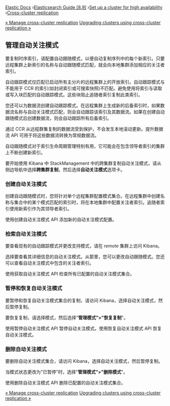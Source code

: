 

[Elastic Docs](/guide/) ›[Elasticsearch Guide [8.9]](index.md) ›[Set up a
cluster for high availability](high-availability.md) ›[Cross-cluster
replication](xpack-ccr.md)

[« Manage cross-cluster replication](ccr-managing.md) [Upgrading clusters
using cross-cluster replication »](ccr-upgrading.md)

## 管理自动关注模式

要复制时序索引，请配置自动跟随模式，以便自动复制序列中的每个新索引。只要远程集群上新索引的名称与自动跟随模式匹配，就会向本地集群添加相应的关注者索引。

自动跟踪模式仅匹配已启动所有主分片的远程集群上的开放索引。自动跟踪模式与不能用于 CCR 的索引(如封闭索引或可搜索快照)不匹配。避免使用将索引与读取或写入块匹配的自动跟踪模式。这些块阻止追随者索引复制此类索引。

您还可以为数据流创建自动跟踪模式。在远程集群上生成新的后备索引时，如果数据流名称与自动关注模式匹配，则会自动跟踪该索引及其数据流。如果在创建自动跟随模式后创建数据流，则会自动跟踪所有后备索引。

通过 CCR 从远程群集复制的数据流受到保护，不会发生本地滚动更新。提升数据流 API 可用于将这些数据流转换为常规数据流。

自动跟随模式对于索引生命周期管理特别有用，它可能会在包含领导者索引的集群上不断创建新索引。

要开始使用 Kibana 中 StackManagement 中的跨集群复制自动关注模式，请从侧边导航中选择**跨集群复制**，然后选择**自动关注模式**选项卡。

### 创建自动关注模式

创建自动跟随模式时，您将针对单个远程集群配置模式集合。在远程集群中创建名称与集合中的某个模式匹配的索引时，将在本地集群中配置关注者索引。追随者索引使用新索引作为其领导者索引。

使用创建自动关注模式 API 添加新的自动关注模式配置。

### 检索自动关注模式

要查看现有的自动跟踪模式并更改支持模式，请在 _remote_ 集群上访问 Kibana。

选择要查看其详细信息的自动关注模式。从那里，您可以更改自动跟随模式。您还可以查看自动关注模式中包含的关注者索引。

使用获取自动关注模式 API 检查所有已配置的自动关注模式集合。

### 暂停和恢复自动关注模式

要暂停和恢复自动关注模式集合的复制，请访问 Kibana，选择自动关注模式，然后暂停复制。

要恢复复制，请选择模式，然后选择"**管理模式">"恢复复制**"。

使用暂停自动关注模式 API 暂停自动关注模式。使用恢复自动关注模式 API 恢复自动关注模式。

### 删除自动关注模式

要删除自动关注模式集合，请访问 Kibana，选择自动关注模式，然后暂停复制。

当模式状态更改为"已暂停"时，选择"**管理模式">"删除模式**"。

使用删除自动关注模式 API 删除已配置的自动关注模式集合。

[« Manage cross-cluster replication](ccr-managing.md) [Upgrading clusters
using cross-cluster replication »](ccr-upgrading.md)

